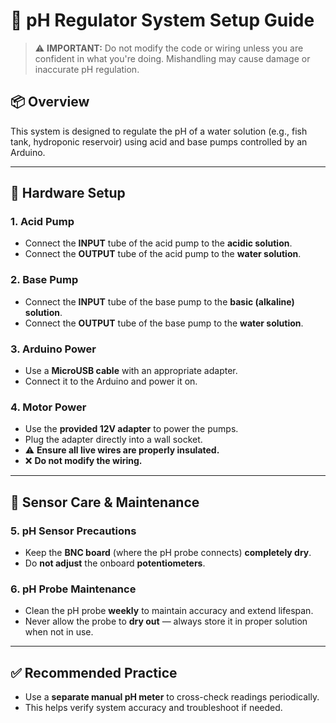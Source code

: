 # 🧪 pH Regulator System Setup Guide

> ⚠️ **IMPORTANT:** Do not modify the code or wiring unless you are confident in what you're doing. Mishandling may cause damage or inaccurate pH regulation.

## 📦 Overview

This system is designed to regulate the pH of a water solution (e.g., fish tank, hydroponic reservoir) using acid and base pumps controlled by an Arduino.

---

## 🔧 Hardware Setup

### 1. Acid Pump
- Connect the **INPUT** tube of the acid pump to the **acidic solution**.
- Connect the **OUTPUT** tube of the acid pump to the **water solution**.

### 2. Base Pump
- Connect the **INPUT** tube of the base pump to the **basic (alkaline) solution**.
- Connect the **OUTPUT** tube of the base pump to the **water solution**.

### 3. Arduino Power
- Use a **MicroUSB cable** with an appropriate adapter.
- Connect it to the Arduino and power it on.

### 4. Motor Power
- Use the **provided 12V adapter** to power the pumps.
- Plug the adapter directly into a wall socket.
- ⚠️ **Ensure all live wires are properly insulated.**
- ❌ **Do not modify the wiring.**

---

## 🧼 Sensor Care & Maintenance

### 5. pH Sensor Precautions
- Keep the **BNC board** (where the pH probe connects) **completely dry**.
- Do **not adjust** the onboard **potentiometers**.

### 6. pH Probe Maintenance
- Clean the pH probe **weekly** to maintain accuracy and extend lifespan.
- Never allow the probe to **dry out** — always store it in proper solution when not in use.

---

## ✅ Recommended Practice

- Use a **separate manual pH meter** to cross-check readings periodically.
- This helps verify system accuracy and troubleshoot if needed.

